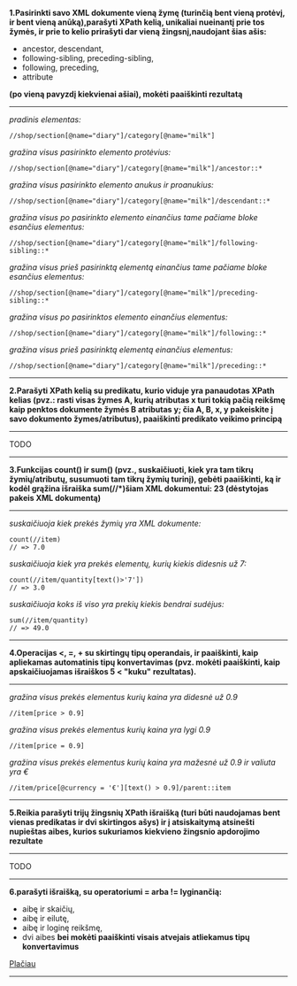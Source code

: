 __1.Pasirinkti savo XML dokumente vieną žymę (turinčią bent vieną protėvį, ir bent vieną anūką),parašyti XPath kelią, unikaliai nueinantį prie tos žymės, ir prie to kelio prirašyti dar vieną žingsnį,naudojant šias ašis:__

* ancestor, descendant,
* following-sibling, preceding-sibling,
* following, preceding,
* attribute

__(po vieną pavyzdį kiekvienai ašiai), mokėti paaiškinti rezultatą__

---

_pradinis elementas:_
```xpath
//shop/section[@name="diary"]/category[@name="milk"]
```

_gražina visus pasirinkto elemento protėvius:_
```xpath
//shop/section[@name="diary"]/category[@name="milk"]/ancestor::*
```

_gražina visus pasirinkto elemento anukus ir proanukius:_
```xpath
//shop/section[@name="diary"]/category[@name="milk"]/descendant::*
```

_gražina visus po pasirinkto elemento einančius tame pačiame bloke esančius elementus:_
```xpath
//shop/section[@name="diary"]/category[@name="milk"]/following-sibling::*
```

_gražina visus prieš pasirinktą elementą einančius tame pačiame bloke esančius elementus:_
```xpath
//shop/section[@name="diary"]/category[@name="milk"]/preceding-sibling::*
```

_gražina visus po pasirinktos elemento einančius elementus:_
```xpath
//shop/section[@name="diary"]/category[@name="milk"]/following::*
```

_gražina visus prieš pasirinktą elementą einančius elementus:_
```xpath
//shop/section[@name="diary"]/category[@name="milk"]/preceding::*
```

---

__2.Parašyti XPath kelią su predikatu, kurio viduje yra panaudotas XPath kelias (pvz.: rasti visas žymes A, kurių atributas x turi tokią pačią reikšmę kaip penktos dokumente žymės B atributas y; čia A, B, x, y pakeiskite į savo dokumento žymes/atributus), paaiškinti predikato veikimo principą__

---

TODO

---

__3.Funkcijas count() ir sum() (pvz., suskaičiuoti, kiek yra tam tikrų žymių/atributų, susumuoti tam tikrų žymių turinį), gebėti paaiškinti, ką ir kodėl grąžina išraiška sum(//*)šiam XML dokumentui: <a><b>2</b><c>3</c></a> (dėstytojas pakeis XML dokumentą)__

---

_suskaičiuoja kiek prekės žymių yra XML dokumente:_
```xpath
count(//item)
// => 7.0
```

_suskaičiuoja kiek yra prekės elementų, kurių kiekis didesnis už 7:_
```xpath
count(//item/quantity[text()>'7'])
// => 3.0
```

_suskaičiuoja koks iš viso yra prekių kiekis bendrai sudėjus:_
```xpath
sum(//item/quantity)
// => 49.0
```

---

__4.Operacijas <, =, + su skirtingų tipų operandais, ir paaiškinti, kaip apliekamas automatinis tipų konvertavimas (pvz. mokėti paaiškinti, kaip apskaičiuojamas išraiškos 5 < "kuku" rezultatas).__

---

_gražina visus prekės elementus kurių kaina yra didesnė už 0.9_
```xpath
//item[price > 0.9]
```

_gražina visus prekės elementus kurių kaina yra lygi 0.9_
```xpath
//item[price = 0.9]
```

_gražina visus prekės elementus kurių kaina yra mažesnė už 0.9 ir valiuta yra €_
```xpath
//item/price[@currency = '€'][text() > 0.9]/parent::item
```

---

__5.Reikia parašyti trijų žingsnių XPath išraišką (turi būti naudojamas bent vienas predikatas ir dvi skirtingos ašys) ir į atsiskaitymą atsinešti nupieštas aibes, kurios sukuriamos kiekvieno žingsnio apdorojimo rezultate__

---

TODO

---

__6.parašyti išraišką, su operatoriumi = arba != lyginančią:__
* aibę ir skaičių,
* aibę ir eilutę,
* aibę ir loginę reikšmę,
* dvi aibes
__bei mokėti paaiškinti visais atvejais atliekamus tipų konvertavimus__

[Plačiau](https://www.stylusstudio.com/docs/v2009/d_xpath57.html)

---